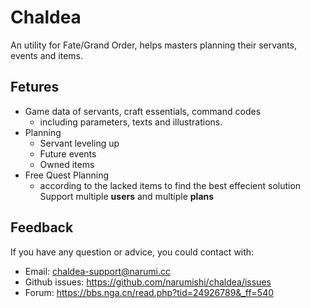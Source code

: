 # Chaldea

An utility for Fate/Grand Order, helps masters planning their servants, events and items.

## Fetures
- Game data of servants, craft essentials, command codes
    - including parameters, texts and illustrations.
- Planning
    - Servant leveling up
    - Future events
    - Owned items
- Free Quest Planning
    - according to the lacked items to find the best effecient solution
Support multiple **users** and multiple **plans**

## Feedback

If you have any question or advice, you could contact with:
- Email: chaldea-support@narumi.cc
- Github issues: https://github.com/narumishi/chaldea/issues
- Forum: https://bbs.nga.cn/read.php?tid=24926789&_ff=540
